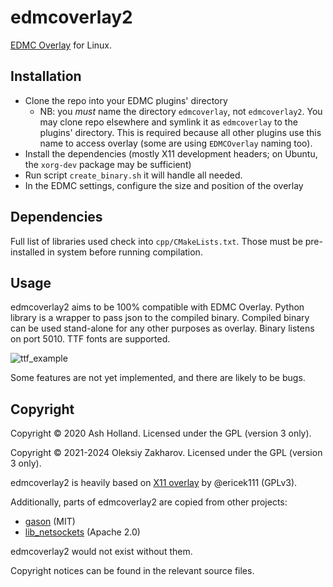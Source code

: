 # edmcoverlay2

[EDMC Overlay][] for Linux.

## Installation

- Clone the repo into your EDMC plugins' directory
  - NB: you *must* name the directory `edmcoverlay`, not `edmcoverlay2`. You may clone repo elsewhere and symlink it as `edmcoverlay` to the plugins' directory. This is required because all other plugins use this name to access overlay (some are using `EDMCOverlay` naming too).
- Install the dependencies (mostly X11 development headers; on Ubuntu,
  the `xorg-dev` package may be sufficient)
- Run script `create_binary.sh` it will handle all needed.
- In the EDMC settings, configure the size and position of the overlay

## Dependencies

Full list of libraries used check into `cpp/CMakeLists.txt`. Those must be pre-installed in system before running compilation.

## Usage

edmcoverlay2 aims to be 100% compatible with EDMC Overlay. Python library is a wrapper to pass json to the compiled binary.
Compiled binary can be used stand-alone for any other purposes as overlay. Binary listens on port 5010.
TTF fonts are supported.

![ttf_example](https://github.com/alexzk1/edmcoverlay2/assets/4589845/60120533-ee49-4b47-9804-4cd3075d2426)

Some features are not yet implemented, and there are likely to be bugs.

## Copyright

Copyright © 2020 Ash Holland. Licensed under the GPL (version 3 only).

Copyright © 2021-2024 Oleksiy Zakharov. Licensed under the GPL (version 3 only).

edmcoverlay2 is heavily based on [X11 overlay][] by @ericek111 (GPLv3).

Additionally, parts of edmcoverlay2 are copied from other projects:

- [gason][] (MIT)
- [lib_netsockets][] (Apache 2.0)

edmcoverlay2 would not exist without them.

Copyright notices can be found in the relevant source files.

[EDMC Overlay]: https://github.com/inorton/EDMCOverlay
[gason]: https://github.com/vivkin/gason
[lib_netsockets]: https://github.com/pedro-vicente/lib_netsockets
[X11 overlay]: https://gist.github.com/ericek111/774a1661be69387de846f5f5a5977a46
